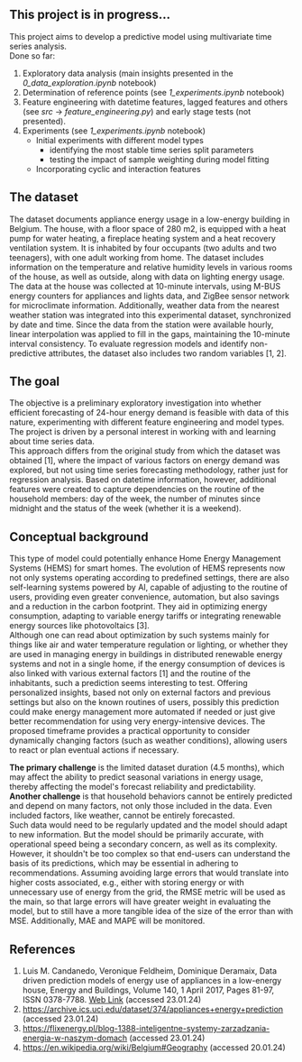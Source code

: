 ## This project is in progress...
This project aims to develop a predictive model using multivariate time series analysis.\
Done so far:
1. Exploratory data analysis (main insights presented in the *0_data_exploration.ipynb* notebook)
2. Determination of reference points (see *1_experiments.ipynb* notebook)
3. Feature engineering with datetime features, lagged features and others (see *src* -> *feature_engineering.py*) and early stage tests (not presented).
4. Experiments (see *1_experiments.ipynb* notebook)
   * Initial experiments with different model types
     - identifying the most stable time series split parameters
     - testing the impact of sample weighting during model fitting
   * Incorporating cyclic and interaction features
  
## The dataset
The dataset documents appliance energy usage in a low-energy building in Belgium. The house, with a floor space of 280 m2, is equipped with a heat pump for water heating, a fireplace heating system and a heat recovery ventilation system. It is inhabited by four occupants (two adults and two teenagers), with one adult working from home. The dataset includes information on the temperature and relative humidity levels in various rooms of the house, as well as outside, along with data on lighting energy usage. The data at the house was collected at 10-minute intervals, using M-BUS energy counters for appliances and lights data, and ZigBee sensor network for microclimate information. Additionally, weather data from the nearest weather station was integrated into this experimental dataset, synchronized by date and time. Since the data from the station were available hourly, linear interpolation was applied to fill in the gaps, maintaining the 10-minute interval consistency. To evaluate regression models and identify non-predictive attributes, the dataset also includes two random variables [1, 2].

## The goal
The objective is a preliminary exploratory investigation into whether efficient forecasting of 24-hour energy demand is feasible with data of this nature, experimenting with different feature engineering and model types. The project is driven by a personal interest in working with and learning about time series data.\
This approach differs from the original study from which the dataset was obtained [1], where the impact of various factors on energy demand was explored, but not using time series forecasting methodology, rather just for regression analysis. Based on datetime information, however, additional features were created to capture dependencies on the routine of the household members: day of the week, the number of minutes since midnight and the status of the week (whether it is a weekend).

## Conceptual background
This type of model could potentially enhance Home Energy Management Systems (HEMS) for smart homes. The evolution of HEMS represents now not only systems operating according to predefined settings, there are also self-learning systems powered by AI, capable of adjusting to the routine of users, providing even greater convenience, automation, but also savings and a reduction in the carbon footprint. They aid in optimizing energy consumption, adapting to variable energy tariffs or integrating renewable energy sources like photovoltaics [3].\
Although one can read about optimization by such systems mainly for things like air and water temperature regulation or lighting, or whether they are used in managing energy in buildings in distributed renewable energy systems and not in a single home, if the energy consumption of devices is also linked with various external factors [1] and the routine of the inhabitants, such a prediction seems interesting to test. Offering personalized insights, based not only on external factors and previous settings but also on the known routines of users, possibly this prediction could make energy management more automated if needed or just give better recommendation for using very energy-intensive devices. The proposed timeframe provides a practical opportunity to consider dynamically changing factors (such as weather conditions), allowing users to react or plan eventual actions if necessary.

**The primary challenge** is the limited dataset duration (4.5 months), which may affect the ability to predict seasonal variations in energy usage, thereby affecting the model's forecast reliability and predictability.\
**Another challenge** is that household behaviors cannot be entirely predicted and depend on many factors, not only those included in the data. Even included factors, like weather, cannot be entirely forecasted.\
Such data would need to be regularly updated and the model should adapt to new information. But the model should be primarily accurate, with operational speed being a secondary concern, as well as its complexity. However, it shouldn't be too complex so that end-users can understand the basis of its predictions, which may be essential in adhering to recommendations. Assuming avoiding large errors that would translate into higher costs associated, e.g., either with storing energy or with unnecessary use of energy from the grid, the RMSE metric will be used as the main, so that large errors will have greater weight in evaluating the model, but to still have a more tangible idea of the size of the error than with MSE. Additionally, MAE and MAPE will be monitored.

## References
1. Luis M. Candanedo, Veronique Feldheim, Dominique Deramaix, Data driven prediction models of energy use of appliances in a low-energy house, Energy and Buildings, Volume 140, 1 April 2017, Pages 81-97, ISSN 0378-7788. [Web Link](https://www.sciencedirect.com/science/article/abs/pii/S0378778816308970?via%3Dihub) (accessed 23.01.24)
2. https://archive.ics.uci.edu/dataset/374/appliances+energy+prediction (accessed 23.01.24)
3. https://flixenergy.pl/blog-1388-inteligentne-systemy-zarzadzania-energia-w-naszym-domach (accessed 23.01.24)
4. https://en.wikipedia.org/wiki/Belgium#Geography (accessed 20.01.24)